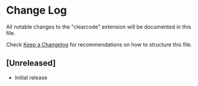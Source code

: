 # Change Log

All notable changes to the "clearcode" extension will be documented in this file.

Check [Keep a Changelog](http://keepachangelog.com/) for recommendations on how to structure this file.

## [Unreleased]

- Initial release